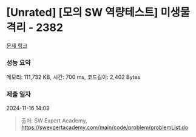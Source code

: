 # [Unrated] [모의 SW 역량테스트] 미생물 격리 - 2382 

[문제 링크](https://swexpertacademy.com/main/code/problem/problemDetail.do?contestProbId=AV597vbqAH0DFAVl) 

### 성능 요약

메모리: 111,732 KB, 시간: 700 ms, 코드길이: 2,402 Bytes

### 제출 일자

2024-11-16 14:09



> 출처: SW Expert Academy, https://swexpertacademy.com/main/code/problem/problemList.do